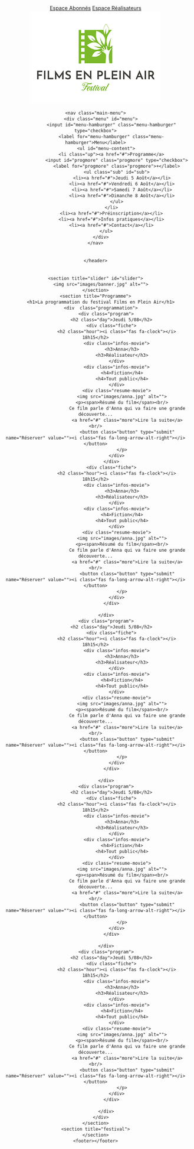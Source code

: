 
<!doctype html>
<html lang="fr" xml:lang="fr" xmlns="http://www.w3.org/1999/xhtml">
<head>
    <meta charset="utf-8">
    <meta name="viewport" content="width=device-width, initial-scale=1.0">
    <title>Accueil | Festival Films en plein air</title>
    <link rel="stylesheet" type="text/css" href="css/styles.css">
</head>

<body>
<main>
    <header class="site-header">
        <div class="menu-top">
            <a href="#">Espace Abonnés</a>
            <a href="#">Espace Réalisateurs</a>
        </div>
        <img src="images/logo.jpg" alt="">

    <nav class="main-menu">
        <div class="menu" id="menu">
                <input id="menu-hamburger" class="menu-hamburger" type="checkbox">
                <label for="menu-hamburger" class="menu-hamburger">Menu</label>
            <ul id="menu-content">
                <li class="up"><a href="#">Programme</a>
                    <input id="progmore" class="progmore" type="checkbox">
                    <label for="progmore" class="progmore">+</label>
                    <ul class="sub" id="sub">
                        <li><a href="#">Jeudi 5 Août</a></li>
                        <li><a href="#">Vendredi 6 Août</a></li>
                        <li><a href="#">Samedi 7 Août</a></li>
                        <li><a href="#">Dimanche 8 Août</a></li>
                    </ul>
                </li>
                <li><a href="#">Préinscription</a></li>
                <li><a href="#">Infos pratiques</a></li>
                <li><a href="#">Contact</a></li>
            </ul>
        </div>
    </nav>


    </header>


    <section title="slider" id="slider">
        <img src="images/banner.jpg" alt="">
    </section>
    <section title="Programme">
        <h1>La programmation du festival Films en Plein Air</h1>
        <div  class="programmation">
            <div class="program">
                <h2 class="day">Jeudi 5/08</h2>
                <div class="fiche">
                    <h2 class="hour"><i class="fas fa-clock"></i> 18h15</h2>
                    <div class="infos-movie">
                        <h3>Anna</h3>
                        <h3>Réalisateur</h3>
                    </div>
                    <div class="infos-movie">
                        <h4>Fiction</h4>
                        <h4>Tout public</h4>
                    </div>
                    <div class="resume-movie">
                        <img src="images/anna.jpg" alt="">
                        <p><span>Résumé du film</span><br/>
                            Ce film parle d'Anna qui va faire une grande découverte...
                            <a href="#" class="more">Lire la suite</a><br/>
                            <button class="button" type="submit" name="Réserver" value=""><i class="fas fa-long-arrow-alt-right"></i> </button>
                        </p>
                    </div>
                </div>
                <div class="fiche">
                    <h2 class="hour"><i class="fas fa-clock"></i> 18h15</h2>
                    <div class="infos-movie">
                        <h3>Anna</h3>
                        <h3>Réalisateur</h3>
                    </div>
                    <div class="infos-movie">
                        <h4>Fiction</h4>
                        <h4>Tout public</h4>
                    </div>
                    <div class="resume-movie">
                        <img src="images/anna.jpg" alt="">
                        <p><span>Résumé du film</span><br/>
                            Ce film parle d'Anna qui va faire une grande découverte...
                            <a href="#" class="more">Lire la suite</a><br/>
                            <button class="button" type="submit" name="Réserver" value=""><i class="fas fa-long-arrow-alt-right"></i> </button>
                        </p>
                    </div>
                </div>

            </div>
            <div class="program">
                <h2 class="day">Jeudi 5/08</h2>
                <div class="fiche">
                    <h2 class="hour"><i class="fas fa-clock"></i> 18h15</h2>
                    <div class="infos-movie">
                        <h3>Anna</h3>
                        <h3>Réalisateur</h3>
                    </div>
                    <div class="infos-movie">
                        <h4>Fiction</h4>
                        <h4>Tout public</h4>
                    </div>
                    <div class="resume-movie">
                        <img src="images/anna.jpg" alt="">
                        <p><span>Résumé du film</span><br/>
                            Ce film parle d'Anna qui va faire une grande découverte...
                            <a href="#" class="more">Lire la suite</a><br/>
                            <button class="button" type="submit" name="Réserver" value=""><i class="fas fa-long-arrow-alt-right"></i> </button>
                        </p>
                    </div>
                </div>

            </div>
            <div class="program">
                <h2 class="day">Jeudi 5/08</h2>
                <div class="fiche">
                    <h2 class="hour"><i class="fas fa-clock"></i> 18h15</h2>
                    <div class="infos-movie">
                        <h3>Anna</h3>
                        <h3>Réalisateur</h3>
                    </div>
                    <div class="infos-movie">
                        <h4>Fiction</h4>
                        <h4>Tout public</h4>
                    </div>
                    <div class="resume-movie">
                        <img src="images/anna.jpg" alt="">
                        <p><span>Résumé du film</span><br/>
                            Ce film parle d'Anna qui va faire une grande découverte...
                            <a href="#" class="more">Lire la suite</a><br/>
                            <button class="button" type="submit" name="Réserver" value=""><i class="fas fa-long-arrow-alt-right"></i> </button>
                        </p>
                    </div>
                </div>

            </div>
            <div class="program">
                <h2 class="day">Jeudi 5/08</h2>
                <div class="fiche">
                    <h2 class="hour"><i class="fas fa-clock"></i> 18h15</h2>
                    <div class="infos-movie">
                        <h3>Anna</h3>
                        <h3>Réalisateur</h3>
                    </div>
                    <div class="infos-movie">
                        <h4>Fiction</h4>
                        <h4>Tout public</h4>
                    </div>
                    <div class="resume-movie">
                        <img src="images/anna.jpg" alt="">
                        <p><span>Résumé du film</span><br/>
                            Ce film parle d'Anna qui va faire une grande découverte...
                            <a href="#" class="more">Lire la suite</a><br/>
                            <button class="button" type="submit" name="Réserver" value=""><i class="fas fa-long-arrow-alt-right"></i> </button>
                        </p>
                    </div>
                </div>

            </div>
        </div>
    </section>
    <section title="festival">
    </section>
    <footer></footer>
</main>
</body>
</html>
